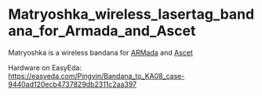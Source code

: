 # Matryoshka_wireless_lasertag_bandana_for_Armada_and_Ascet

Matryoshka is a wireless bandana for [ARMada](https://github.com/PingvinOpenTag/ARMada-lasertag-system "ARMada - smart lasertag bandana") and [Ascet](https://github.com/PingvinOpenTag/LTAscetic "Ascet - lasertag device")

Hardware on EasyEda:
https://easyeda.com/Pingvin/Bandana_to_KA08_case-9440ad120ecb4737829db2311c2aa397